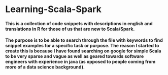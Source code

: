 # Learning-Scala-Spark

#### This is a collection of code snippets with descriptions in english and translations in R for those of us that are new to Scala/Spark.
#### The purpose is to be able to search through the file with keywords to find snippet examples for a specific task or purpose. The reason I started to create this is because I have found searching on google for simple Scala to be very sparse and vague as well as geared towards software engineers with experience in java (as opposed to people coming from more of a data science background).
